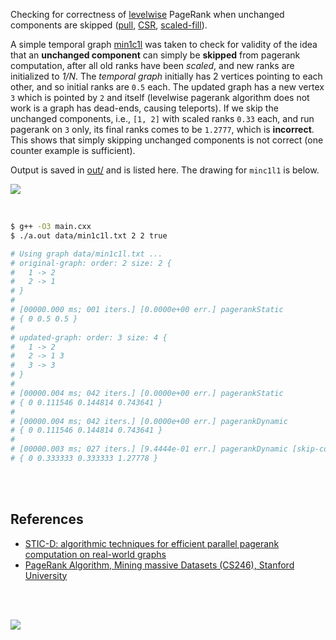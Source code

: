 Checking for correctness of [levelwise] PageRank when unchanged components are
skipped ([pull], [CSR], [scaled-fill]).

A simple temporal graph [min1c1l](data/min1c1l.txt) was taken to check for
validity of the idea that an **unchanged component** can simply be **skipped**
from pagerank computation, after all old ranks have been *scaled*, and new
ranks are initialized to *1/N*. The *temporal graph* initially has 2 vertices
pointing to each other, and so initial ranks are `0.5` each. The updated graph
has a new vertex `3` which is pointed by `2` and itself (levelwise pagerank
algorithm does not work is a graph has dead-ends, causing teleports). If we
skip the unchanged components, i.e., `[1, 2]` with scaled ranks `0.33` each,
and run pagerank on `3` only, its final ranks comes to be `1.2777`, which is
**incorrect**. This shows that simply skipping unchanged components is not
correct (one counter example is sufficient).

Output is saved in [out/](out/) and is listed here. The drawing for `minc1l1`
is below.

[![](https://i.imgur.com/tjoPesM.jpg)](drawings/min1c1l.jpeg)

<br>

```bash
$ g++ -O3 main.cxx
$ ./a.out data/min1c1l.txt 2 2 true

# Using graph data/min1c1l.txt ...
# original-graph: order: 2 size: 2 {
#   1 -> 2
#   2 -> 1
# }
#
# [00000.000 ms; 001 iters.] [0.0000e+00 err.] pagerankStatic
# { 0 0.5 0.5 }
#
# updated-graph: order: 3 size: 4 {
#   1 -> 2
#   2 -> 1 3
#   3 -> 3
# }
#
# [00000.004 ms; 042 iters.] [0.0000e+00 err.] pagerankStatic
# { 0 0.111546 0.144814 0.743641 }
#
# [00000.004 ms; 042 iters.] [0.0000e+00 err.] pagerankDynamic
# { 0 0.111546 0.144814 0.743641 }
#
# [00000.003 ms; 027 iters.] [9.4444e-01 err.] pagerankDynamic [skip-comp]
# { 0 0.333333 0.333333 1.27778 }
```

<br>
<br>


## References

- [STIC-D: algorithmic techniques for efficient parallel pagerank computation on real-world graphs][STIC-D algorithm]
- [PageRank Algorithm, Mining massive Datasets (CS246), Stanford University](http://snap.stanford.edu/class/cs246-videos-2019/lec9_190205-cs246-720.mp4)

<br>
<br>

[![](https://i.imgur.com/tCdIBkh.png)](https://www.youtube.com/watch?v=CefQiC3ZE0E)

[levelwise]: https://github.com/puzzlef/pagerank-monolithic-vs-levelwise
[pull]: https://github.com/puzzlef/pagerank-push-vs-pull
[CSR]: https://github.com/puzzlef/pagerank-class-vs-csr
[scaled-fill]: https://github.com/puzzlef/pagerank-dynamic-adjust-ranks
[STIC-D algorithm]: https://www.slideshare.net/SubhajitSahu/sticd-algorithmic-techniques-for-efficient-parallel-pagerank-computation-on-realworld-graphs
